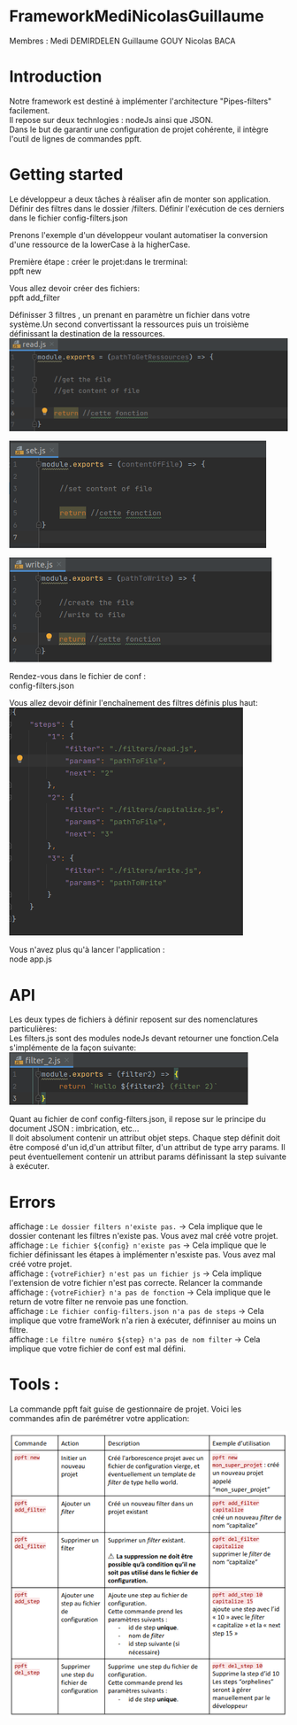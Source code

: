 # FrameworkMediNicolasGuillaume
Membres : Medi DEMIRDELEN Guillaume GOUY Nicolas BACA  


# Introduction
Notre framework est destiné à implémenter l'architecture "Pipes-filters" facilement.  
Il repose sur deux technlogies : nodeJs ainsi que JSON.  
Dans le but de garantir une configuration de projet cohérente, il intègre l'outil de lignes de commandes ppft.  

# Getting started
Le développeur a deux tâches à réaliser afin de monter son application.
Définir des filtres dans le dossier /filters.
Définir l'exécution de ces derniers dans le fichier config-filters.json 


Prenons l'exemple d'un développeur voulant automatiser la conversion d'une ressource de la lowerCase à la higherCase.  

Première étape : créer le projet:dans le trerminal:  
ppft new 

Vous allez devoir créer des fichiers:  
ppft add_filter

Définisser 3 filtres , un prenant en paramètre un fichier dans votre système.Un second convertissant la ressources puis un troisième définissant la destination de la ressources.  
![image](https://github.com/guillaume8080/FrameworkMediNicolasGuillaume/blob/main/ressourcesReadMe/read.png)  

![image](https://github.com/guillaume8080/FrameworkMediNicolasGuillaume/blob/main/ressourcesReadMe/set.png)  

![image](https://github.com/guillaume8080/FrameworkMediNicolasGuillaume/blob/main/ressourcesReadMe/writeFile.png)  



Rendez-vous dans le fichier de conf :  
config-filters.json   

Vous allez devoir définir l'enchaînement des filtres définis plus haut:  
![image](https://github.com/guillaume8080/FrameworkMediNicolasGuillaume/blob/main/ressourcesReadMe/write.js.png)

Vous n'avez plus qu'à lancer l'application :  
node app.js

# API

Les deux types de fichiers à définir reposent sur des nomenclatures particulières:  
Les filters.js sont des modules nodeJs devant retourner une fonction.Cela s'implémente de la façon suivante:  
![image](https://github.com/guillaume8080/FrameworkMediNicolasGuillaume/blob/main/ressourcesReadMe/retourFonction.png)  

Quant au fichier de conf config-filters.json, il repose sur le principe du document JSON : imbrication, etc...  
Il doit absolument contenir un attribut objet steps. Chaque step définit doit être composé d'un id,d'un attribut filter, d'un attribut de type arry params. Il peut éventuellement contenir un attribut params définissant la step suivante à exécuter.

# Errors

affichage : `Le dossier filters n'existe pas.`  &#8594;  Cela implique que le dossier contenant les filtres n'existe pas. Vous avez mal créé votre projet.  
affichage : `Le fichier ${config} n'existe pas` &#8594;  Cela implique que le fichier définissant les étapes à implémenter n'esxiste pas. Vous avez mal créé votre projet.  
affichage : `{votreFichier} n'est pas un fichier js` &#8594;  Cela implique l'extension de votre fichier n'est pas correcte. Relancer la commande  
affichage :  `{votreFichier} n'a pas de fonction`  &#8594;  Cela implique que le return de votre filter ne renvoie pas une fonction.  
affichage : `Le fichier config-filters.json n'a pas de steps`  &#8594; Cela implique que votre frameWork n'a rien à exécuter, définniser au moins un filtre.  
affichage : `Le filtre numéro ${step} n'a pas de nom filter` &#8594; Cela implique que votre fichier de conf est mal défini.  

# Tools :

La commande ppft fait guise de gestionnaire de projet. Voici les commandes afin de parémétrer votre application:  

![image](https://github.com/guillaume8080/FrameworkMediNicolasGuillaume/blob/main/ressourcesReadMe/ppft.png)  



